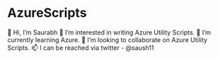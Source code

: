 # AzureScripts
👋 Hi, I’m Saurabh
👀 I’m interested in writing Azure Utility Scripts.
🌱 I’m currently learning Azure.
💞️ I’m looking to collaborate on Azure Utility Scripts.
📫 I can be reached via twitter - @saush11